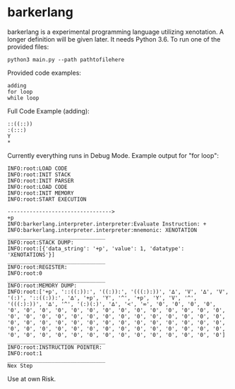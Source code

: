 # barkerlang

barkerlang is a experimental programming language utilizing xenotation. A longer definition will be given later. It needs Python 3.6. To run one of the provided files:

    python3 main.py --path pathtofilehere  


Provided code examples:

    adding
    for loop
    while loop

Full Code Example (adding):

    ::((::))
    :(:::)
    Y
    * 

Currently everything runs in Debug Mode. Example output for "for loop":

    INFO:root:LOAD CODE
    INFO:root:INIT STACK
    INFO:root:INIT PARSER
    INFO:root:LOAD CODE
    INFO:root:INIT MEMORY
    INFO:root:START EXECUTION
    
    --------------------------------->
    +p
    INFO:barkerlang.interpreter.interpreter:Evaluate Instruction: +
    INFO:barkerlang.interpreter.interpreter:mnemonic: XENOTATION
    _______________________________
    INFO:root:STACK DUMP:
    INFO:root:[{'data_string': '+p', 'value': 1, 'datatype': 'XENOTATIONS'}]
    _______________________________
    INFO:root:REGISTER:
    INFO:root:0
    _______________________________
    INFO:root:MEMORY DUMP:
    INFO:root:['+p', '::((:)):', '((:)):', '(((:):))', '∆', 'V', '∆', 'V', '(:)', '::((:)):', '∆', '+p', 'Y', '^', '+p', 'Y', 'V', '^', '(((:):))', '∆', '^', '(:)(:)', '∆', '<', '∞', '0', '0', '0', '0', '0', '0', '0', '0', '0', '0', '0', '0', '0', '0', '0', '0', '0', '0', '0', '0', '0', '0', '0', '0', '0', '0', '0', '0', '0', '0', '0', '0', '0', '0', '0', '0', '0', '0', '0', '0', '0', '0', '0', '0', '0', '0', '0', '0', '0', '0', '0', '0', '0', '0', '0', '0', '0', '0', '0', '0', '0', '0', '0', '0', '0', '0', '0', '0', '0', '0', '0', '0', '0', '0']
    _______________________________
    INFO:root:INSTRUCTION POINTER:
    INFO:root:1
    _______________________________
    Nex Step


Use at own Risk.
